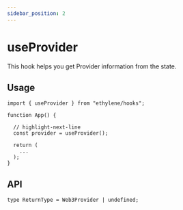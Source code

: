 ```yaml
---
sidebar_position: 2
---
```


# useProvider

This hook helps you get Provider information from the state.

## Usage

```tsx
import { useProvider } from "ethylene/hooks";

function App() {

  // highlight-next-line
  const provider = useProvider();

  return (
    ...
  );
}
```

## API

```tsx
type ReturnType = Web3Provider | undefined;
```
